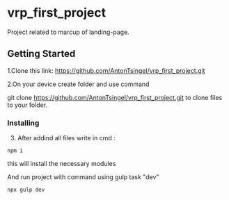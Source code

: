 # vrp_first_project

Project related to marcup of landing-page.

## Getting Started

1.Clone this link:
https://github.com/AntonTsingel/vrp_first_project.git

2.On your device create folder and use command 

git clone https://github.com/AntonTsingel/vrp_first_project.git to clone files to your folder.

### Installing

3. After addind all files write in cmd :
```
npm i
```
this will install the necessary modules 

And run project with command using gulp task "dev"
```
npx gulp dev
```
